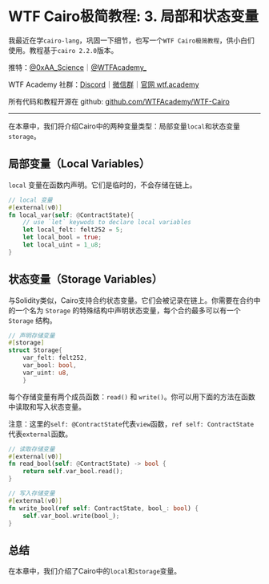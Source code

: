 # WTF Cairo极简教程: 3. 局部和状态变量

我最近在学`cairo-lang`，巩固一下细节，也写一个`WTF Cairo极简教程`，供小白们使用。教程基于`cairo 2.2.0`版本。

推特：[@0xAA_Science](https://twitter.com/0xAA_Science)｜[@WTFAcademy_](https://twitter.com/WTFAcademy_)

WTF Academy 社群：[Discord](https://discord.gg/5akcruXrsk)｜[微信群](https://docs.google.com/forms/d/e/1FAIpQLSe4KGT8Sh6sJ7hedQRuIYirOoZK_85miz3dw7vA1-YjodgJ-A/viewform?usp=sf_link)｜[官网 wtf.academy](https://wtf.academy)

所有代码和教程开源在 github: [github.com/WTFAcademy/WTF-Cairo](https://github.com/WTFAcademy/WTF-Cairo)

---

在本章中，我们将介绍Cairo中的两种变量类型：局部变量`local`和状态变量`storage`。

## 局部变量（Local Variables）

`local` 变量在函数内声明。它们是临时的，不会存储在链上。

```rust
// local 变量
#[external(v0)]
fn local_var(self: @ContractState){
    // use `let` keywods to declare local variables 
    let local_felt: felt252 = 5;
    let local_bool = true;
    let local_uint = 1_u8;
}
```

## 状态变量（Storage Variables）

与Solidity类似，Cairo支持合约状态变量。它们会被记录在链上。你需要在合约中的一个名为 `Storage` 的特殊结构中声明状态变量，每个合约最多可以有一个 `Storage` 结构。

```rust
// 声明存储变量
#[storage]
struct Storage{
    var_felt: felt252,
    var_bool: bool,
    var_uint: u8,
    }
```

每个存储变量有两个成员函数：`read()` 和 `write()`。你可以用下面的方法在函数中读取和写入状态变量。

注意：这里的`self: @ContractState`代表`view`函数，`ref self: ContractState`代表`external`函数。

```rust
// 读取存储变量
#[external(v0)]
fn read_bool(self: @ContractState) -> bool {
    return self.var_bool.read();
}

// 写入存储变量
#[external(v0)]
fn write_bool(ref self: ContractState, bool_: bool) {
    self.var_bool.write(bool_);
}
```

## 总结

在本章中，我们介绍了Cairo中的`local`和`storage`变量。